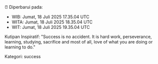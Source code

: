 ⏰ Diperbarui pada:
- WIB: Jumat, 18 Juli 2025 17.35.04 UTC
- WITA: Jumat, 18 Juli 2025 18.35.04 UTC
- WIT: Jumat, 18 Juli 2025 19.35.04 UTC

Kutipan Inspiratif:
"Success is no accident. It is hard work, perseverance, learning, studying, sacrifice and most of all, love of what you are doing or learning to do."


Kategori: success

